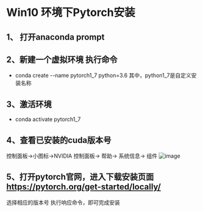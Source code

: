 # Win10 环境下Pytorch安装
## 1、 打开anaconda prompt
## 2、新建一个虚拟环境 执行命令
- conda create --name pytorch1_7 python=3.6 
其中，python1_7是自定义安装名称
## 3、激活环境
- conda activate pytorch1_7
## 4、查看已安装的cuda版本号
控制面板->小图标->NVIDIA 控制面板-> 帮助-> 系统信息-> 组件
![image](https://user-images.githubusercontent.com/44308340/134904591-661b8594-e250-486c-a16d-34d3b449285e.png)
## 5、打开pytorch官网，进入下载安装页面 https://pytorch.org/get-started/locally/
选择相应的版本号
执行响应命令，即可完成安装 

